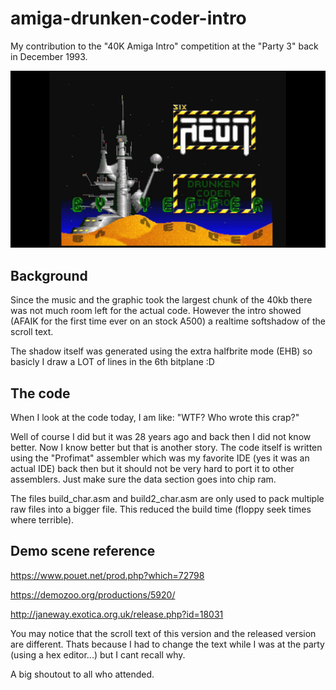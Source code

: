# amiga-drunken-coder-intro

My contribution to the "40K Amiga Intro" competition at the "Party 3" back in December 1993.

![Screenshot](https://github.com/LutzGrosshennig/amiga-drunken-coder-intro/blob/main/images/Screenshot.jpg)

## Background

Since the music and the graphic took the largest chunk of the 40kb there was not much room left for the actual
code. However the intro showed (AFAIK for the first time ever on an stock A500) a realtime softshadow of the scroll text.

The shadow itself was generated using the extra halfbrite mode (EHB) so basicly I draw a LOT of lines in the 6th bitplane :D

## The code

When I look at the code today, I am like: "WTF? Who wrote this crap?" 

Well of course I did but it was 28 years ago and back then I did not know better. Now I know better but that is another story.
The code itself is written using the "Profimat" assembler which was my favorite IDE (yes it was an actual IDE) back then but it should not be very hard to port it to other assemblers.
Just make sure the data section goes into chip ram.

The files build_char.asm and build2_char.asm are only used to pack multiple raw files into a bigger file. This reduced the build time (floppy seek times where terrible).

## Demo scene reference

https://www.pouet.net/prod.php?which=72798

https://demozoo.org/productions/5920/

http://janeway.exotica.org.uk/release.php?id=18031

You may notice that the scroll text of this version and the released version are different. 
Thats because I had to change the text while I was at the party (using a hex editor...) but I cant recall why.

A big shoutout to all who attended.

